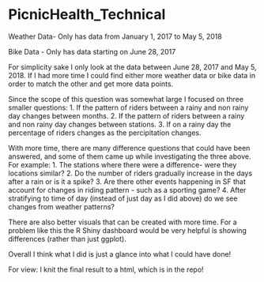 # PicnicHealth_Technical

Weather Data- Only has data from January 1, 2017 to May 5, 2018

Bike Data - Only has data starting on June 28, 2017

For simplicity sake I only look at the data between June 28, 2017 and May 5, 2018. If I had more time I could find either more weather 
data or bike data in order to match the other and get more data points.  

Since the scope of this question was somewhat large I focused on three smaller questions:
	1. If the pattern of riders between a rainy and non rainy day changes between months.
	2. If the pattern of riders between a rainy and non rainy day changes between stations.
	3. If on a rainy day the percentage of riders changes as the percipitation changes. 

With more time, there are many difference questions that could have been answered, and some 
of them came up while investigating the three above. For example:
	1. The stations where there were a difference- were they locations similar?
	2. Do the number of riders gradually increase in the days after a rain or is it a spike? 
	3. Are there other events happening in SF that account for changes in riding pattern - 
           such as a sporting game?
	4. After stratifying to time of day (instead of just day as I did above) do we see changes
	   from weather patterns? 

There are also better visuals that can be created with more time. For a problem like this the 
R Shiny dashboard would be very helpful is showing differences (rather than just ggplot). 

Overall I think what I did is just a glance into what I could have done!

For view: I knit the final result to a html, which is in the repo!
